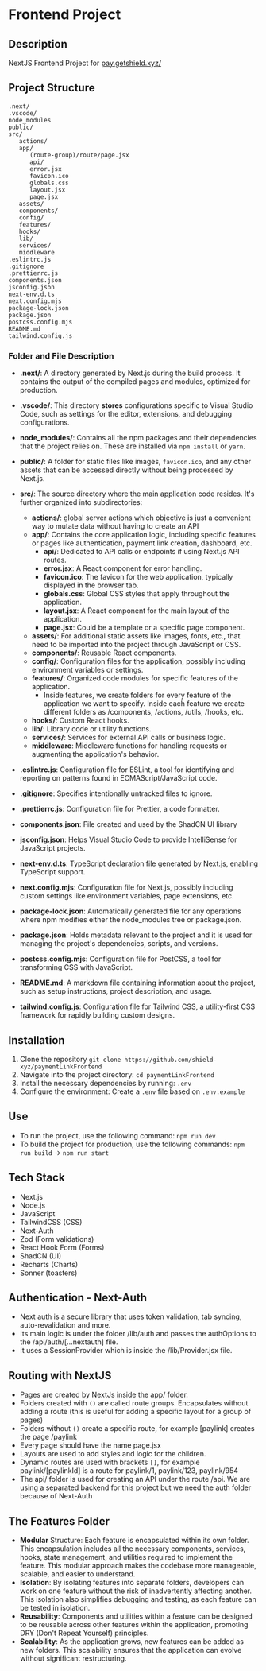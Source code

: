 # Frontend Project

## Description

NextJS Frontend Project for [pay.getshield.xyz/](https://pay.getshield.xyz/)

## Project Structure

```
.next/
.vscode/
node_modules
public/
src/
   actions/
   app/
      (route-group)/route/page.jsx
      api/
      error.jsx
      favicon.ico
      globals.css
      layout.jsx
      page.jsx
   assets/
   components/
   config/
   features/
   hooks/
   lib/
   services/
   middleware
.eslintrc.js
.gitignore
.prettierrc.js
components.json
jsconfig.json
next-env.d.ts
next.config.mjs
package-lock.json
package.json
postcss.config.mjs
README.md
tailwind.config.js
```

### Folder and File Description

- **.next/**: A directory generated by Next.js during the build process. It contains the output of the compiled pages and modules, optimized for production.

- **.vscode/**: This directory **stores** configurations specific to Visual Studio Code, such as settings for the editor, extensions, and debugging configurations.

- **node_modules/**: Contains all the npm packages and their dependencies that the project relies on. These are installed via `npm install` or `yarn`.

- **public/**: A folder for static files like images, `favicon.ico`, and any other assets that can be accessed directly without being processed by Next.js.

- **src/**: The source directory where the main application code resides. It's further organized into subdirectories:

  - **actions/**: global server actions which objective is just a convenient way to mutate data without having to create an API
  - **app/**: Contains the core application logic, including specific features or pages like authentication, payment link creation, dashboard, etc.
    - **api/**: Dedicated to API calls or endpoints if using Next.js API routes.
    - **error.jsx**: A React component for error handling.
    - **favicon.ico**: The favicon for the web application, typically displayed in the browser tab.
    - **globals.css**: Global CSS styles that apply throughout the application.
    - **layout.jsx**: A React component for the main layout of the application.
    - **page.jsx**: Could be a template or a specific page component.
  - **assets/**: For additional static assets like images, fonts, etc., that need to be imported into the project through JavaScript or CSS.
  - **components/**: Reusable React components.
  - **config/**: Configuration files for the application, possibly including environment variables or settings.
  - **features/**: Organized code modules for specific features of the application.
    - Inside features, we create folders for every feature of the application we want to specify. Inside each feature we create different folders as /components, /actions, /utils, /hooks, etc.
  - **hooks/**: Custom React hooks.
  - **lib/**: Library code or utility functions.
  - **services/**: Services for external API calls or business logic.
  - **middleware**: Middleware functions for handling requests or augmenting the application's behavior.

- **.eslintrc.js**: Configuration file for ESLint, a tool for identifying and reporting on patterns found in ECMAScript/JavaScript code.

- **.gitignore**: Specifies intentionally untracked files to ignore.

- **.prettierrc.js**: Configuration file for Prettier, a code formatter.

- **components.json**: File created and used by the ShadCN UI library

- **jsconfig.json**: Helps Visual Studio Code to provide IntelliSense for JavaScript projects.

- **next-env.d.ts**: TypeScript declaration file generated by Next.js, enabling TypeScript support.

- **next.config.mjs**: Configuration file for Next.js, possibly including custom settings like environment variables, page extensions, etc.

- **package-lock.json**: Automatically generated file for any operations where npm modifies either the node_modules tree or package.json.

- **package.json**: Holds metadata relevant to the project and it is used for managing the project's dependencies, scripts, and versions.

- **postcss.config.mjs**: Configuration file for PostCSS, a tool for transforming CSS with JavaScript.

- **README.md**: A markdown file containing information about the project, such as setup instructions, project description, and usage.

- **tailwind.config.js**: Configuration file for Tailwind CSS, a utility-first CSS framework for rapidly building custom designs.

## Installation

1. Clone the repository `git clone https://github.com/shield-xyz/paymentLinkFrontend`
2. Navigate into the project directory: `cd paymentLinkFrontend`
3. Install the necessary dependencies by running: `.env`
4. Configure the environment: Create a `.env` file based on `.env.example`

## Use

- To run the project, use the following command: `npm run dev`
- To build the project for production, use the following commands: `npm run build` -> `npm run start`

## Tech Stack

- Next.js
- Node.js
- JavaScript
- TailwindCSS (CSS)
- Next-Auth
- Zod (Form validations)
- React Hook Form (Forms)
- ShadCN (UI)
- Recharts (Charts)
- Sonner (toasters)

## Authentication - Next-Auth

- Next auth is a secure library that uses token validation, tab syncing, auto-revalidation and more.
- Its main logic is under the folder /lib/auth and passes the authOptions to the /api/auth/[...nextauth] file.
- It uses a SessionProvider which is inside the /lib/Provider.jsx file.

## Routing with NextJS

- Pages are created by NextJs inside the app/ folder.
- Folders created with `()` are called route groups. Encapsulates without adding a route (this is useful for adding a specific layout for a group of pages)
- Folders without `()` create a specific route, for example [paylink] creates the page /paylink
- Every page should have the name page.jsx
- Layouts are used to add styles and logic for the children.
- Dynamic routes are used with brackets `[]`, for example paylink/[paylinkId] is a route for paylink/1, paylink/123, paylink/954
- The api/ folder is used for creating an API under the route /api. We are using a separated backend for this project but we need the auth folder because of Next-Auth

## The Features Folder

- **Modular** Structure: Each feature is encapsulated within its own folder. This encapsulation includes all the necessary components, services, hooks, state management, and utilities required to implement the feature. This modular approach makes the codebase more manageable, scalable, and easier to understand.
- **Isolation**: By isolating features into separate folders, developers can work on one feature without the risk of inadvertently affecting another. This isolation also simplifies debugging and testing, as each feature can be tested in isolation.
- **Reusability**: Components and utilities within a feature can be designed to be reusable across other features within the application, promoting DRY (Don't Repeat Yourself) principles.
- **Scalability**: As the application grows, new features can be added as new folders. This scalability ensures that the application can evolve without significant restructuring.
